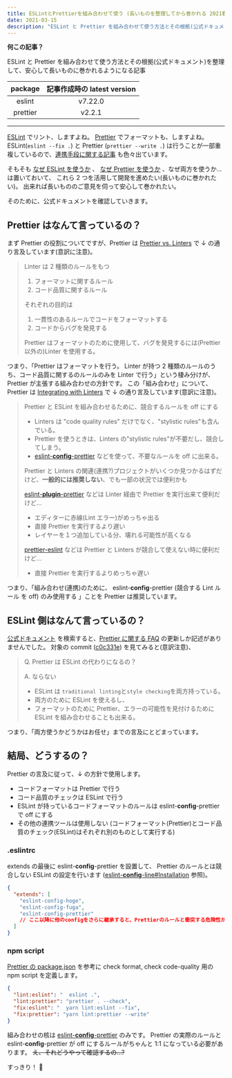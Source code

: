 ```yaml
---
title: ESLintとPrettierを組み合わせて使う (長いものを整理してから巻かれる 2021春)
date: 2021-03-15
description: "ESLint と Prettier を組み合わせて使う方法とその根拠(公式ドキュメント)を整理して、安心して長いものに巻かれるようになる記事"
---
```


**何この記事？**

ESLint と Prettier を組み合わせて使う方法とその根拠(公式ドキュメント)を整理して、安心して長いものに巻かれるようになる記事

| package  | 記事作成時の latest version |
| :------: | :-------------------------: |
|  eslint  |           v7.22.0           |
| prettier |           v2.2.1            |

---

[ESLint](https://eslint.org/) でリント、しますよね。
[Prettier](https://prettier.io/) でフォーマットも、しますよね。
ESLint(`eslint --fix .`) と Prettier (`prettier --write .`) は行うことが一部重複しているので、[連携手段に関する記事](https://www.google.com/search?q=prettier+eslint) も色々出ています。

そもそも [なぜ ESLint を使うか](https://www.google.com/search?q=eslint+benefit) 、 [なぜ Prettier を使うか](https://www.google.com/search?q=prettier+benifit) 、なぜ両方を使うか...
は置いておいて、 これら 2 つを活用して開発を進めたい(長いものに巻かれたい)。 出来れば長いもののご意見を伺って安心して巻かれたい。

そのために、公式ドキュメントを確認していきます。

## Prettier はなんて言っているの？

まず Prettier の役割についてですが、Prettier は [Prettier vs. Linters](https://prettier.io/docs/en/comparison.html) で ↓ の通り言及しています(意訳に注意)。

> Linter は 2 種類のルールをもつ
>
> 1. フォーマットに関するルール
> 1. コード品質に関するルール
>
> それぞれの目的は
>
> 1. 一貫性のあるルールでコードをフォーマットする
> 1. コードからバグを発見する
>
> Prettier はフォーマットのために使用して、バグを発見するには(Prettier 以外の)Linter を使用する。

つまり、「Prettier はフォーマットを行う。 Linter が持つ 2 種類のルールのうち、コード品質に関するのルールのみを Linter で行う」という棲み分けが、Prettier が主張する組み合わせの方針です。
この「組み合わせ」について、Prettier は [Integrating with Linters](https://prettier.io/docs/en/integrating-with-linters.html) で ↓ の通り言及しています(意訳に注意)。

> Prettier と ESLint を組み合わせるために、競合するルールを off にする
>
> - Linters は "code quality rules" だけでなく、"stylistic rules"も含んでいる。
> - Prettier を使うときは、Linters の"stylistic rules"が不要だし、競合してしまう。
> - [eslint-**config**-prettier](https://github.com/prettier/eslint-config-prettier) などを使って、不要なルールを off に出来る。
>
> Prettier と Linters の関連(連携?)プロジェクトがいくつか見つかるはずだけど、**一般的には推奨しない**、でも一部の状況では便利かも
>
> [eslint-**plugin**-prettier](https://github.com/prettier/eslint-plugin-prettier) などは Linter 経由で Prettier を実行出来て便利だけど...
>
> - エディターに赤線(Lint エラー)がめっちゃ出る
> - 直接 Prettier を実行するより遅い
> - レイヤーを１つ追加している分、壊れる可能性が高くなる
>
> [prettier-eslint](https://github.com/prettier/prettier-eslint) などは Prettier と Linters が競合して使えない時に便利だけど...
>
> - 直接 Prettier を実行するよりめっちゃ遅い

つまり、「組み合わせ(連携)のために、 eslint-**config**-prettier (競合する Lint ルール を off) のみ使用する 」ことを Prettier は推奨しています。

## ESLint 側はなんて言っているの？

[公式ドキュメント](https://eslint.org/) を検索すると、[Prettier に関する FAQ](https://eslint.org/blog/2018/04/eslint-v5.0.0-alpha.2-released#eslint-v500-alpha2-released) の更新しか記述がありませんでした。
対象の commit ([c0c331e](https://github.com/eslint/eslint/commit/c0c331e)) を見てみると(意訳注意)、

> Q. Prettier は ESLint の代わりになるの？
>
> A. ならない
>
> - ESLint は `traditional linting`と`style checking`を両方持っている。
> - 両方のために ESLint を使えるし、
> - フォーマットのために Prettier、エラーの可能性を見付けるために ESLint を組み合わせることも出来る。

つまり、「両方使うかどうかはお任せ」までの言及にとどまっています。

## 結局、どうするの？

Prettier の言及に従って、↓ の方針で使用します。

- コードフォーマットは Prettier で行う
- コード品質のチェックは ESLint で行う
- ESLint が持っているコードフォーマットのルールは eslint-**config**-prettier で off にする
- その他の連携ツールは使用しない (コードフォーマット(Prettier)とコード品質のチェック(ESLint)はそれぞれ別のものとして実行する)

### .eslintrc

extends の最後に eslint-**config**-prettier を設置して、
Prettier のルールとは競合しない ESLint の設定を行います ([eslint-**config**-line#Installation](https://github.com/prettier/eslint-config-prettier#installation) 参照)。

```json
{
  "extends": [
    "eslint-config-hoge",
    "eslint-config-fuga",
    "eslint-config-prettier"
    // ここ以降に他のconfigをさらに継承すると、Prettierのルールと衝突する危険性がある
  ]
}
```

### npm script

[Prettier の package.json](https://github.com/prettier/prettier/blob/2.2.1/package.json) を参考に check format, check code-quality 用の npm script を定義します。

```json
{
  "lint:eslint": "  eslint .",
  "lint:prettier": "prettier . --check",
  "fix:eslint": "  yarn lint:eslint --fix",
  "fix:prettier": "yarn lint:prettier --write"
}
```

組み合わせの核は [eslint-**config**-prettier](https://github.com/prettier/eslint-config-prettier) のみです。
Prettier の実際のルールと eslint-**config**-prettier が off にするルールがちゃんと 1:1 になっている必要があります。
~~え、それどうやって確認するの...?~~

すっきり！ 💪
